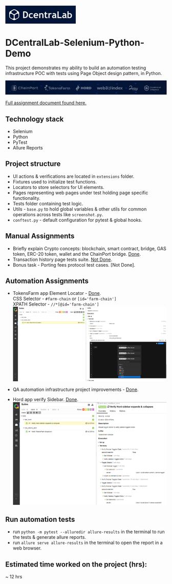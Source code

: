 ![DCentralLab](assets/assignment/DCentralLab_logo.png)

# DCentralLab-Selenium-Python-Demo

This project demonstrates my ability to build an automation testing infrastructure POC with tests using Page Object design pattern, in Python.

![DCentralLab Products](assets/assignment/DCentralLab_products.png)

[Full assignment document found here.](assets/assignment/DCentraLab%20-%20QA%20&%20Support%20Engineer%20-%20Home%20Assignments.md)


## Technology stack
* Selenium
* Python
* PyTest
* Allure Reports


## Project structure
* UI actions & verifications are located in `extensions` folder.
* Fixtures used to initialize test functions.
* Locators to store selectors for UI elements.
* Pages representing web pages under test holding page specific functionality.
* Tests folder containing test logic.
* Utils - `base.py` to hold global variables & other utils for common operations across tests like `screenshot.py`.
* `conftest.py` - default configuration for pytest & global hooks.


## Manual Assignments
* Briefly explain Crypto concepts: blockchain, smart contract, bridge, GAS token, ERC-20 token, wallet and the ChainPort bridge. [Done](manual/crypto_concepts.txt).
* Transaction history page tests suite. [Not Done](manual/transaction_tab_test_cases.txt).
* Bonus task - Porting fees protocol test cases. [Not Done].


## Automation Assignments
* TokensFarm app Element Locator - [Done](tests/test_tokens_farm.py).\
CSS Selector - `#farm-chain` or `[id='farm-chain']`\
XPATH Selector - `//*[@id='farm-chain']`
![allure_report_tokens_farm_test](assets/allure_reports/allure_report_tokens_farm_test.png "allure_report_tokens_farm_test")

* QA automation infrastructure project improvements - [Done](infra_improvements.md).

* Hord app verify Sidebar. [Done](tests/test_tokens_farm.py).
![allure_report_hord_sidebar_test](assets/allure_reports/allure_report_hord_sidebar_test.png "allure_report_hord_sidebar_test")


## Run automation tests
* run `python -m pytest --alluredir allure-results` in the terminal to run the tests & generate allure reports.
* run `allure serve allure-results` in the terminal to open the report in a web browser.

## Estimated time worked on the project (hrs): 
~ 12 hrs